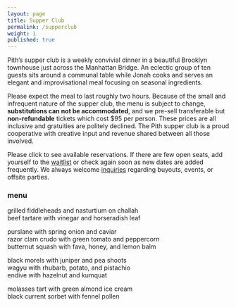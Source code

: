 ```yaml
---
layout: page
title: Supper Club
permalink: /supperclub
weight: 1
published: true
---
```

<script src='https://js.tito.io/v1' async></script>
<script>TitoDevelopmentMode = true</script>
Pith’s supper club is a weekly convivial dinner in a beautiful Brooklyn townhouse just across the Manhattan Bridge. An eclectic group of ten guests sits around a communal table while Jonah cooks and serves an elegant and improvisational meal focusing on seasonal ingredients.  

Please expect the meal to last roughly two hours. Because of the small and infrequent nature of the supper club, the menu is subject to change, **substitutions can not be accommodated**, and we pre-sell transferable but **non-refundable** tickets which cost $95 per person. These prices are all inclusive and gratuities are politely declined. The Pith supper club is a proud cooperative with creative input and revenue shared between all those involved.  

Please click <tito-button event="pith/supper-club"></tito-button> to see available reservations. If there are few open seats, add yourself to the [waitlist](http://eepurl.com/bZ8dIf) or check again soon as new dates are added frequently. We always welcome [inquiries](mailto:inquiries@pith.space) regarding buyouts, events, or offsite parties.  

### menu
grilled fiddleheads and nasturtium on challah  
beef tartare with vinegar and horseradish leaf  
  
purslane with spring onion and caviar  
razor clam crudo with green tomato and peppercorn  
butternut squash with fava, honey, and lemon balm  
  
black morels with juniper and pea shoots  
wagyu with rhubarb, potato, and pistachio  
endive with hazelnut and kumquat  
  
molasses tart with green almond ice cream  
black current sorbet with fennel pollen  
